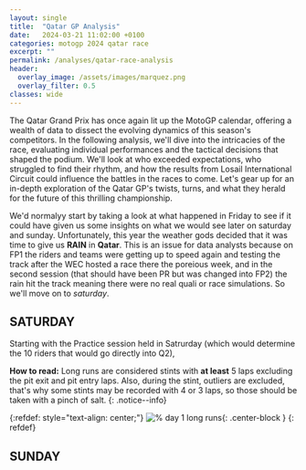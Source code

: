 ```yaml
---
layout: single
title:  "Qatar GP Analysis"
date:   2024-03-21 11:02:00 +0100
categories: motogp 2024 qatar race
excerpt: ""
permalink: /analyses/qatar-race-analysis
header:
  overlay_image: /assets/images/marquez.png
  overlay_filter: 0.5 
classes: wide
---
```


The Qatar Grand Prix has once again lit up the MotoGP calendar, offering a wealth of data to dissect the evolving dynamics of this season's competitors. In the following analysis, we'll dive into the intricacies of the race, evaluating individual performances and the tactical decisions that shaped the podium. We'll look at who exceeded expectations, who struggled to find their rhythm, and how the results from Losail International Circuit could influence the battles in the races to come. Let's gear up for an in-depth exploration of the Qatar GP's twists, turns, and what they herald for the future of this thrilling championship.

We'd normalyy start by taking a look at what happened in Friday to see if it could have given us some insights on what we would see later on saturday and sunday. Unfortunately, this year the weather gods decided that it was time to give us **RAIN** in **Qatar**. This is an issue for data analysts because on FP1 the riders and teams were getting up to speed again and testing the track after the WEC hosted a race there the poreious week, and in the second session (that should have been PR but was changed into FP2) the rain hit the track meaning there were no real quali or race simulations. So we'll move on to *saturday*.

## SATURDAY

Starting with the Practice session held in Satrurday (which would determine the 10 riders that would go directly into Q2),

**How to read:** Long runs are considered stints with **at least** 5 laps excluding the pit exit and pit entry laps. Also, during the stint, outliers are excluded, that's why some stints may be recorded with 4 or 3 laps, so those should be taken with a pinch of salt.
{: .notice--info}

{:refdef: style="text-align: center;"}
![% day 1 long runs]({{site.baseurl}}/assets/images/2024Test1.png){: .center-block }
{: refdef}

## SUNDAY

